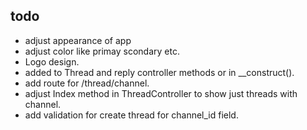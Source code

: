 ## todo

- adjust appearance of app 
- adjust color like primay scondary etc.
- Logo design. 
- added to Thread and reply controller methods or in __construct().
- add route for /thread/channel.
- adjust Index method in ThreadController to show just threads with channel.
- add validation for create thread for channel_id field.